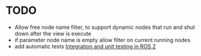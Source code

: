 # TODO

- Allow free node name filter, to support dynamic nodes that run and shut down after the view is execute
- if parameter node name is empty allow filter on current running nodes
- add automatic tests [Integration and unit testing in ROS 2](https://arnebaeyens.com/blog/2024/ros2-integration-testing/)